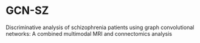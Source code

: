# GCN-SZ
Discriminative analysis of schizophrenia patients using graph convolutional networks: A combined multimodal MRI and connectomics analysis
